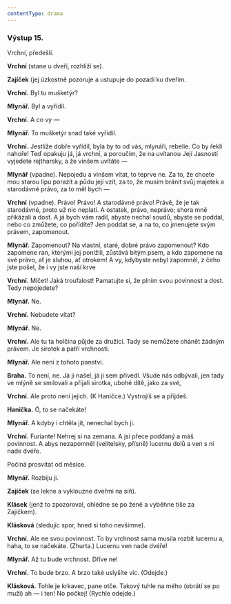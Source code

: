```yaml
---
contentType: drama
---
```


<section>

### Výstup 15.

Vrchní, předešlí.

**Vrchní** (stane u dveří, rozhlíží se).

**Zajíček** (jej úzkostně pozoruje a ustupuje do pozadí ku dveřím.

**Vrchní.** Byl tu mušketýr?

**Mlynář.** Byl a vyřídil.

**Vrchní.** A co vy —

**Mlynář.** To mušketýr snad také vyřídil.

**Vrchní.** Jestliže dobře vyřídil, byla by to od vás, mlynáři, rebelie. Co by řekli nahoře! Teď opakuju já, já vrchní, a poroučím, že na uvítanou Její Jasnosti vyjedete rejtharsky, a že vinšem uvítáte —

**Mlynář** (vpadne). Nepojedu a vinšem vítat, to teprve ne. Za to, že chcete mou starou lípu porazit a půdu její vzít, za to, že musím bránit svůj majetek a starodávné právo, za to měl bych —

**Vrchní** (vpadne). Právo! Právo! A starodávné právo! Právě, že je tak starodávné, proto už nic neplatí. A ostatek, právo, neprávo; shora mně přikázali a dost. A já bych vám radil, abyste nechal soudů, abyste se poddal, nebo co zmůžete, co pořídíte? Jen poddat se, a na to, co jmenujete svým právem, zapomenout.

**Mlynář.** Zapomenout? Na vlastní, staré, dobré právo zapomenout? Kdo zapomene ran, kterými jej ponížili, zůstává bitým psem, a kdo zapomene na své právo, ať je sluhou, ať otrokem! A vy, kdybyste nebyl zapomněl, z čeho jste pošel, že i vy jste naší krve

**Vrchní.** Mlčet! Jaká troufalost! Pamatujte si, že plním svou povinnost a dost. Tedy nepojedete? 

**Mlynář.** Ne. 

**Vrchní.** Nebudete vítat? 

**Mlynář**. Ne.

**Vrchní.** Ale tu ta holčina půjde za družici. Tady se nemůžete ohánět žádným právem. Je sirotek a patří vrchnosti.

**Mlynář.** Ale není z tohoto panství.

**Braha.** To není, ne. Já ji našel, já ji sem přivedl. Všude nás odbývali, jen tady ve mlýně se smilovali a přijali sirotka, ubohé dítě, jako za své,

**Vrchní.** Ale proto není jejich. (K Haničce.) Vystrojíš se a přijdeš.

**Hanička.** Ó, to se načekáte!

**Mlynář.** A kdyby i chtěla jít, nenechal bych ji.

**Vrchní.** Furiante! Nehrej si na zemana. A jsi přece poddaný a máš povinnost. A abys nezapomněl (velitelsky, přísně) lucernu dolů a ven s ní nade dvéře.

Počíná prosvitat od měsíce. 

**Mlynář.** Rozbiju ji.

**Zajíček** (se lekne a vyklouzne dveřmi na síň). 

**Klásek** (jenž to zpozoroval, ohlédne se po ženě a vyběhne tiše za Zajíčkem).

**Klásková** (sledujíc spor, hned si toho nevšimne).

**Vrchní.** Ale ne svou povinnost. To by vrchnost sama musila rozbít lucernu a, haha, to se načekáte. (Zhurta.) Lucernu ven nade dvéře!

**Mlynář.** Až tu bude vrchnost. Dříve ne!

**Vrchní.** To bude brzo. A brzo také uslyšíte víc. (Odejde.)

**Klásková.** Tohle je krkavec, pane otče. Takový tuhle na mého (obrátí se po muži) ah — i ten! No počkej! (Rychle odejde.)

</section>
